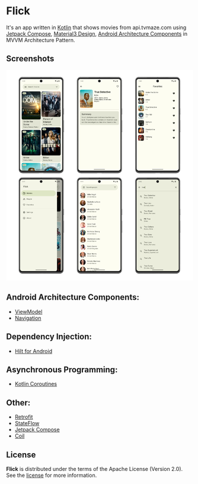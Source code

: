 # Flick
It's an app written in [Kotlin][1] that shows movies from api.tvmaze.com using [Jetpack Compose][7], [Material3 Design][11], [Android Architecture Components][2] in MVVM Architecture Pattern.

## Screenshots
![Screenshots](images/Flick.png "Screenshots")

## Android Architecture Components:

* [ViewModel][4]
* [Navigation][8]

## Dependency Injection:

* [Hilt for Android][5]

## Asynchronous Programming:

* [Kotlin Coroutines][6]

## Other:

* [Retrofit][9]
* [StateFlow][3]
* [Jetpack Compose][7]
* [Coil][10]

## License

**Flick** is distributed under the terms of the Apache License (Version 2.0). See the
[license](LICENSE) for more information.

[1]: https://kotlinlang.org/
[2]: https://developer.android.com/topic/libraries/architecture
[3]: https://developer.android.com/kotlin/flow/stateflow-and-sharedflow
[4]: https://developer.android.com/topic/libraries/architecture/viewmodel
[5]: https://developer.android.com/training/dependency-injection/hilt-android
[6]: https://kotlinlang.org/docs/coroutines-overview.html
[7]: https://developer.android.com/jetpack/compose
[8]: https://developer.android.com/guide/navigation
[9]: https://square.github.io/retrofit/
[10]: https://coil-kt.github.io/coil/compose/
[11]: https://m3.material.io/

